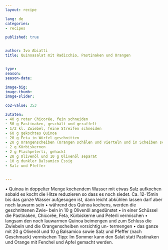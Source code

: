 ```yaml
---
layout: recipe

lang: de
categories:
- recipes

published: true


author: Ivo Abiatti
title: Quinoasalat mit Radicchio, Pastinaken und Orangen


type: 
season: 
season-date:  

image-big: 
image-thumb: 
image-slider: 

co2-value: 353

zutaten:
- 40 g roter Chicorée, fein schneiden
- 50 g Pastinaken, geschält und geraffelt
- 1/2 kl. Zwiebel, feine Streifen schneiden
- 60 g gekochtes Quinoa
- 20 g Feta in Würfel geschnitten
- 20 g Orangenscheiben (Orangen schälen und vierteln und in Scheiben schneiden) 
- 2 g Kürbiskernen
- 2 g Flachpeterli, gehackt
- 20 g Olivenöl und 10 g Olivenöl separat 
- 10 g dunkler Balsamico Essig
- Salz und Pfeffer


---
```

• Quinoa in doppelter Menge kochendem Wasser mit etwas Salz aufkochen sobald es kocht die Hitze reduzieren so dass es noch siedet. Ca. 12-15min bis das ganze Wasser aufgesogen ist, dann leicht abkühlen lassen darf aber noch lauwarm sein
• während des Quinoa kochens, werden die geschnittenen Zwie- beln in 10 g Olivenöl angedünstet
• in einer Schüssel die Pastinaken, Chicorée, Feta, Kürbiskerne und Peterli vermischen
• langsam den noch lauwarmen Quinoa beimengen und zum Schluss die Zwiebeln und die Orangenscheiben vorsichtig un- termengen
• das ganze mit 20 g Olivenöl und 10 g Balsamico sowie Salz und Pfeffer (nach Geschmack) vermischen
Tipp: Im Sommer kann den Salat statt Pastinaken und Orange mit Fenchel und Apfel gemacht werden.